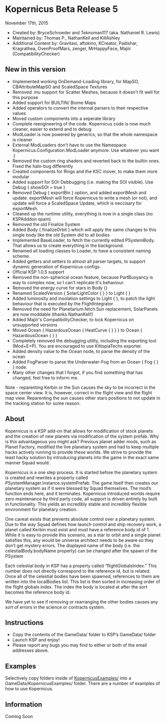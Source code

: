 Kopernicus Beta Release 5
==============================
November 17th, 2015
* Created by: BryceSchroeder and Teknoman117 (aka. Nathaniel R. Lewis)
* Maintained by: Thomas P., NathanKell and KillAshley
* Additional Content by: Gravitasi, aftokino, KCreator, Padishar, Kragrathea, OvenProofMars, zengei, MrHappyFace, Majiir (CompatibilityChecker)

New in this version
-------------------
- Implemented working OnDemand-Loading library, for MapSO, CBAttributeMapSO and ScaledSpace Textures
- Removed .mu support for Scatter Meshes, because it doesn't fit well for this purpose
- Added support for BUILTIN/ Biome Maps
- Added operators to convert the internal parsers to their respective values
- Moved custom components into a seperate library
- Complete reengineering of the code. Kopernicus code is now much cleaner, easier to extend and to debug
- ModLoader is now powered by generics, so that the whole namespace is cleaner
- External ModLoaders don't have to use the Namespace Kopernicus.Configuration.ModLoader anymore. Use whatever you want :)
- Removed the custom ring shaders and reverted back to the builtin ones. Fixed the halo-bug differently
- Created components for Rings and the KSC mover, to make them more modular
- Added support for SOI-Debbugging (i.e. making the SOI visible). Use Debug { showSOI = true }
- Removed Debug { exportBin } option, and added exportMesh and update. exportMesh will force Kopernicus to write a mesh (or not), and update will force a ScaledSpace Update, which is neccisary for exportMesh.
- Cleaned up the runtime utility, everything is now in a single class (no KSPAdddon spam)
- Removed the old Finalize System
- Added Body { finalizeOrbit } which will apply the same changes to this single body like the old System did to all bodies
- Implemented BaseLoader, to fetch the currently edited PSystemBody. That allows us to create everything in the background.
- Renamed all loading classes to <ThingItLoads>Loader, to have a consistent naming scheme.
- Added getters and setters to almost all parser targets, to support dynamic generation of Kopernicus configs.
- Official KSP 1.0.5 support
- Removed the non-spherical ocean feature, because PartBuoyancy is way to complex now, so I can't replicate it's behaviour.
- Removed the energy curve for stars in Body {}
- Renamed ScaledVersion { SolarLightColor { } } to Light { }
- Added luminosity and insolation settings to Light { }, to patch the light behaviour that is executed by the FlightIntegrator
- Removed the need for Planetarium.fetch.Sun replacement, SolarPanels are now moddable (thanks NathanKell!)
- Added Majiir's CompatibilityChecker, to lock Kopernicus on unsupported versions
- Moved Ocean { HazardousOcean { HeatCurve { } } } to Ocean { HazardousOcean { } }
- Completely removed the debugging utility, including the exporting tool (Mod+E+P). You are encouraged to use KittopiaTechs exporter.
- Added density value to the Ocean node, to parse the density of the ocean
- Added FogParser to parse the Underwater-Fog from an Ocean { Fog { } } node.
- Many other changes that I forgot, if you find something that has changed, feel free to inform me.

Note - reparenting Kerbin or the Sun causes the sky to be incorrect in the space center view. It is, however, correct in the flight view and the flight map view.  Reparenting the sun causes other stars positions to not update in the tracking station for some reason.

About
-----
Kopernicus is a KSP add-on that allows for modification of stock planets and the creation of new planets via modification of the system prefab.  Why is this advantageous you might ask?  Previous planet adder mods, such as Planet Factory, modified the live planetary system and had to keep multiple hacks actively running to provide these worlds.  We strive to provide the least hacky solution by introducing planets into the game in the exact same manner Squad would.  

Kopernicus is a one step process.  It is started before the planetary system is created and rewrites a property called PSystemManager.Instance.systemPrefab.  The game itself then creates *our* planetary system as if it were blessed by Squad themselves.  The mod’s function ends here, and it terminates.  Kopernicus introduced worlds require zero maintenance by third party code, all support is driven entirely by built in functionality.  This yields an incredibly stable and incredibly flexible environment for planetary creation.

One caveat exists that prevents absolute control over a planetary system.  Due to the way Squad defines how launch control and ship recovery work, a planet called Kerbin must exist and must have a reference body id of 1.  While it is easy to provide this scenario, as a star to orbit and a single planet satisfies this, any would be universe architect needs to be aware so they don’t get mystery errors. The displayed name of the body (i.e. the celestialBody.bodyName property) can be changed after the spawn of the PSystem  

Each celestial body in KSP has a property called “flightGlobalsIndex.”  This number does not directly correspond to the reference id, but is related.  Once all of the celestial bodies have been spawned, references to them are written into the localBodies list.  This list is then sorted in increasing order of the flight globals index.  The index the body is located at after the sort becomes the reference body id.

We have yet to see if removing or rearranging the other bodies causes any sort of errors in the science or contracts system.


Instructions
------------
- Copy the contents of the GameData/ folder to KSP’s GameData/ folder
- Launch KSP and enjoy!
- Please report any bugs you may find to either or both of the email addresses above.

Examples
----------
Selectively copy folders inside of [KopernicusExamples/](https://github.com/Kopernicus/KopernicusExamples/) into a GameData/KopernicusExamples/ folder.  There are a number of examples of how to use Kopernicus.

Information
-----------
Coming Soon